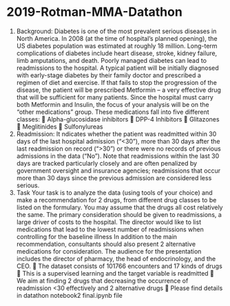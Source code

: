# 2019-Rotman-MMA-Datathon
1. Background:
Diabetes is one of the most prevalent serious diseases in North America. 
In 2008 (at the time of hospital’s planned opening), the US diabetes population was estimated at roughly 18 million. 
Long-term complications of diabetes include heart disease, stroke, kidney failure, limb amputations, and death. 
Poorly managed diabetes can lead to readmissions to the hospital.
A typical patient will be initially diagnosed with early-stage diabetes by their family doctor and prescribed a regimen of diet and exercise. 
If that fails to stop the progression of the disease, the patient will be prescribed Metformin – a very effective drug that will be sufficient for many patients. 
Since the hospital must carry both Metformin and Insulin, the focus of your analysis will be on the “other medications” group.
These medications fall into five different classes:
 Alpha-glucosidase inhibitors
 DPP-4 Inhibitors
 Glitazones
 Meglitinides
 Sulfonylureas
2. Readmission: 
It ndicates whether the patient was readmitted within 30 days of the last hospital admission (“<30”), 
more than 30 days after the last readmission on record (“>30”) or there were no records of previous admissions in the data (“No”). 
Note that readmissions within the last 30 days are tracked particularly closely and are often penalized by government oversight and insurance agencies; 
readmissions that occur more than 30 days since the previous admission are considered less serious.
3. Task
Your task is to analyze the data (using tools of your choice) and make a recommendation for 2 drugs, from different drug classes to be listed on the formulary. 
You may assume that the drugs all cost relatively the same. The primary consideration should be given to readmissions, a large driver of costs to the hospital. 
The director would like to list medications that lead to the lowest number of readmissions when controlling for the baseline illness 
In addition to the main recommendation, consultants should also present 2 alternative medications for consideration. 
The audience for the presentation includes the director of pharmacy, the head of endocrinology, and the CEO.
 The dataset consists of 101766 encounters and 17 kinds of drugs
 This is a supervised learning and the target variable is readmitted
 We aim at finding 2 drugs that decreasing the occurrence of readmission <30 effectively and 2 alternative drugs
 Please find details in datathon notebook2 final.ipynb  file
